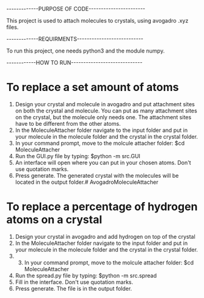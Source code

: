 -------------PURPOSE OF CODE-----------------------

This project is used to attach molecules to crystals, using avogadro .xyz files.

-------------REQUIRMENTS---------------------------

To run this project, one needs python3 and the module numpy.

------------HOW TO RUN-----------------------------

# To replace a set amount of atoms
1. Design your crystal and molecule in avogadro and put attachment sites on both the crystal and molecule.
You can put as many attachment sites on the crystal, but the molecule only needs one.
The attachment sites have to be different from the other atoms.
2. In the MoleculeAttacher folder navigate to the input folder and put in your molecule in the molecule folder
and the crystal in the crystal folder.
3. In your command prompt, move to the molcule attacher folder:
$cd MoleculeAttacher
4. Run the GUI.py file by typing:
$python -m src.GUI
5. An interface will open where you can put in your chosen atoms. Don't use quotation marks.
6. Press generate. The generated crystal with the molecules will be located in the output folder.# AvogadroMoleculeAttacher

# To replace a percentage of hydrogen atoms on a crystal
1. Design your crystal in avogadro and add hydrogen on top of the crystal
2. In the MoleculeAttacher folder navigate to the input folder and put in your molecule in the molecule folder
and the crystal in the crystal folder.
3. 3. In your command prompt, move to the molcule attacher folder:
$cd MoleculeAttacher
4. Run the spread.py file by typing:
$python -m src.spread
5. Fill in the interface. Don't use quotation marks.
6. Press generate. The file is in the output folder.
